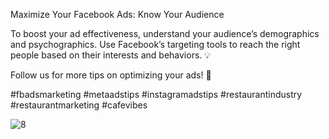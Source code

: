 Maximize Your Facebook Ads: Know Your Audience

To boost your ad effectiveness, understand your audience’s demographics and psychographics. Use Facebook’s targeting tools to reach the right people based on their interests and behaviors. 💡

Follow us for more tips on optimizing your ads! 💯

 #fbadsmarketing #metaadstips #instagramadstips #restaurantindustry #restaurantmarketing #cafevibes

 ![8](https://github.com/user-attachments/assets/a321912a-8936-432e-976f-06a8efc02948)
